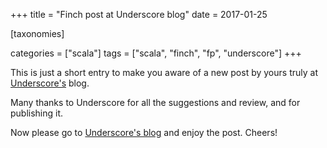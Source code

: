 +++
title = "Finch post at Underscore blog"
date = 2017-01-25

[taxonomies]

categories = ["scala"]
tags = ["scala", "finch", "fp", "underscore"]
+++


This is just a short entry to make you aware of a new post by yours truly at [Underscore's](http://underscore.io/blog/posts/2017/01/24/finch-functional-web-development.html) blog.

Many thanks to Underscore for all the suggestions and review, and for publishing it.

Now please go to [Underscore's blog](http://underscore.io/blog/posts/2017/01/24/finch-functional-web-development.html) and enjoy the post. Cheers!
